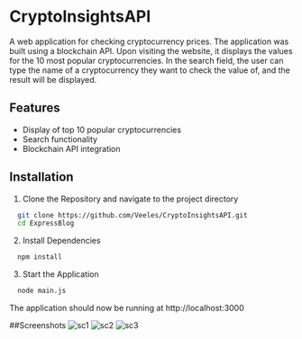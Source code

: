 
# CryptoInsightsAPI


A web application for checking cryptocurrency prices. The application was built using a blockchain API. Upon visiting the website, it displays the values for the 10 most popular cryptocurrencies. In the search field, the user can type the name of a cryptocurrency they want to check the value of, and the result will be displayed.


## Features

- Display of top 10 popular cryptocurrencies
- Search functionality
- Blockchain API integration


## Installation

1. Clone the Repository and navigate to the project directory

```bash
  git clone https://github.com/Veeles/CryptoInsightsAPI.git
  cd ExpressBlog  
```
2. Install Dependencies
```bash
  npm install
```
3. Start the Application
```bash
  node main.js
```
The application should now be running at http://localhost:3000

##Screenshots
![sc1](https://github.com/user-attachments/assets/eca8ff71-b4e9-46a5-9a55-b1f8f0cb6c80)
![sc2](https://github.com/user-attachments/assets/94025a54-de9d-4a71-8847-2a0e4424ab6c)
![sc3](https://github.com/user-attachments/assets/cc1f5402-3d5f-4c17-8994-991e052790f1)

